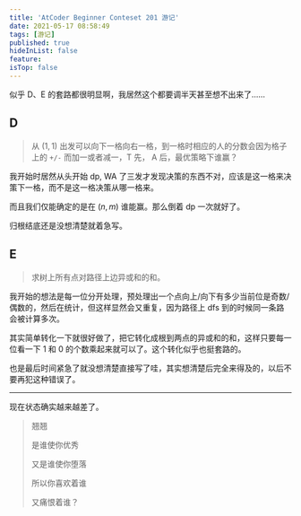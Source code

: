 ```yaml
---
title: 'AtCoder Beginner Conteset 201 游记'
date: 2021-05-17 08:58:49
tags: [游记]
published: true
hideInList: false
feature: 
isTop: false
---
```

似乎 D、E 的套路都很明显啊，我居然这个都要调半天甚至想不出来了……

<!-- more -->

## D

> 从 $(1, 1)$ 出发可以向下一格向右一格，到一格时相应的人的分数会因为格子上的 `+/-`  而加一或者减一，T 先， A 后，最优策略下谁赢？

我开始时居然从头开始 dp, WA 了三发才发现决策的东西不对，应该是这一格来决策下一格，而不是这一格决策从哪一格来。

而且我们仅能确定的是在 $(n, m)$ 谁能赢。那么倒着 dp 一次就好了。

归根结底还是没想清楚就着急写。

## E

> 求树上所有点对路径上边异或和的和。

我开始的想法是每一位分开处理，预处理出一个点向上/向下有多少当前位是奇数/偶数的，然后在统计，但这样显然会又重复，因为路径上 dfs 到的时候同一条路会被计算多次。

其实简单转化一下就很好做了，把它转化成根到两点的异或和的和，这样只要每一位看一下 $1$ 和 $0$ 的个数乘起来就可以了。这个转化似乎也挺套路的。

也是最后时间紧急了就没想清楚直接写了哇，其实想清楚后完全来得及的，以后不要再犯这种错误了。

---

现在状态确实越来越差了。

> 翘翘
> 
> 是谁使你优秀
>
> 又是谁使你堕落
>
> 所以你喜欢着谁
>
> 又痛恨着谁？